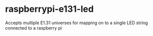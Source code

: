 # raspberrypi-e131-led
Accepts multiple E1.31 universes for mapping on to a single LED string connected to a raspberry pi

